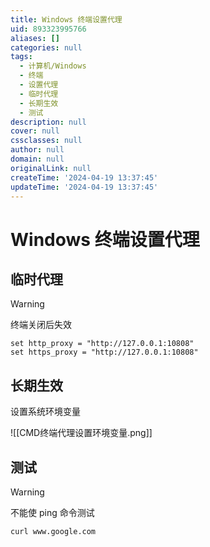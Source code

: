 ```yaml
---
title: Windows 终端设置代理
uid: 893323995766
aliases: []
categories: null
tags:
  - 计算机/Windows
  - 终端
  - 设置代理
  - 临时代理
  - 长期生效
  - 测试
description: null
cover: null
cssclasses: null
author: null
domain: null
originalLink: null
createTime: '2024-04-19 13:37:45'
updateTime: '2024-04-19 13:37:45'
---
```


# Windows 终端设置代理

## 临时代理

> [!warning]
> 终端关闭后失效

```shell
set http_proxy = "http://127.0.0.1:10808"
set https_proxy = "http://127.0.0.1:10808"
```

## 长期生效

设置系统环境变量

![[CMD终端代理设置环境变量.png]]

## 测试

> [!warning]
> 不能使 ping 命令测试

```sehll
curl www.google.com
```
